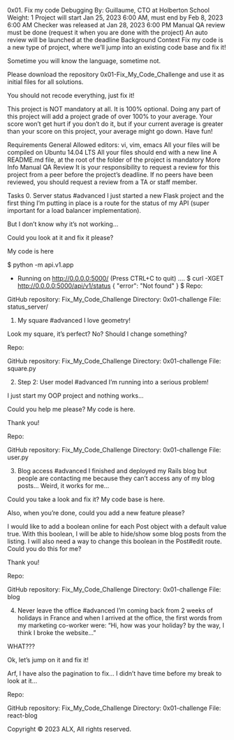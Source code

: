 
0x01. Fix my code
Debugging
 By: Guillaume, CTO at Holberton School
 Weight: 1
 Project will start Jan 25, 2023 6:00 AM, must end by Feb 8, 2023 6:00 AM
 Checker was released at Jan 28, 2023 6:00 PM
 Manual QA review must be done (request it when you are done with the project)
 An auto review will be launched at the deadline
Background Context
Fix my code is a new type of project, where we’ll jump into an existing code base and fix it!

Sometime you will know the language, sometime not.

Please download the repository 0x01-Fix_My_Code_Challenge and use it as initial files for all solutions.

You should not recode everything, just fix it!

This project is NOT mandatory at all. It is 100% optional. Doing any part of this project will add a project grade of over 100% to your average. Your score won’t get hurt if you don’t do it, but if your current average is greater than your score on this project, your average might go down. Have fun!

Requirements
General
Allowed editors: vi, vim, emacs
All your files will be compiled on Ubuntu 14.04 LTS
All your files should end with a new line
A README.md file, at the root of the folder of the project is mandatory
More Info
Manual QA Review
It is your responsibility to request a review for this project from a peer before the project’s deadline. If no peers have been reviewed, you should request a review from a TA or staff member.

Tasks
0. Server status
#advanced
I just started a new Flask project and the first thing I’m putting in place is a route for the status of my API (super important for a load balancer implementation).

But I don’t know why it’s not working…

Could you look at it and fix it please?

My code is here

$ python -m api.v1.app 
 * Running on http://0.0.0.0:5000/ (Press CTRL+C to quit)
....
$ curl -XGET http://0.0.0.0:5000/api/v1/status
{
  "error": "Not found"
}
$
Repo:

GitHub repository: Fix_My_Code_Challenge
Directory: 0x01-challenge
File: status_server/
  
1. My square
#advanced
I love geometry!

Look my square, it’s perfect? No? Should I change something?

Repo:

GitHub repository: Fix_My_Code_Challenge
Directory: 0x01-challenge
File: square.py
  
2. Step 2: User model
#advanced
I’m running into a serious problem!

I just start my OOP project and nothing works…

Could you help me please? My code is here.

Thank you!

Repo:

GitHub repository: Fix_My_Code_Challenge
Directory: 0x01-challenge
File: user.py
  
3. Blog access
#advanced
I finished and deployed my Rails blog but people are contacting me because they can’t access any of my blog posts… Weird, it works for me…

Could you take a look and fix it? My code base is here.

Also, when you’re done, could you add a new feature please?

I would like to add a boolean online for each Post object with a default value true. With this boolean, I will be able to hide/show some blog posts from the listing. I will also need a way to change this boolean in the Post#edit route. Could you do this for me?

Thank you!

Repo:

GitHub repository: Fix_My_Code_Challenge
Directory: 0x01-challenge
File: blog
 
4. Never leave the office
#advanced
I’m coming back from 2 weeks of holidays in France and when I arrived at the office, the first words from my marketing co-worker were: “Hi, how was your holiday? by the way, I think I broke the website…”

WHAT???

Ok, let’s jump on it and fix it!

Arf, I have also the pagination to fix… I didn’t have time before my break to look at it…

Repo:

GitHub repository: Fix_My_Code_Challenge
Directory: 0x01-challenge
File: react-blog
 
Copyright © 2023 ALX, All rights reserved.
